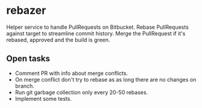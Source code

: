 # rebazer

Helper service to handle PullRequests on Bitbucket.
Rebase PullRequests against target to streamline commit history.
Merge the PullRequest if it's rebased, approved and the build is green.


## Open tasks

* Comment PR with info about merge conflicts.
* On merge conflict don't try to rebase as as long there are no changes on branch.
* Run git garbage collection only every 20-50 rebases.
* Implement some tests.

